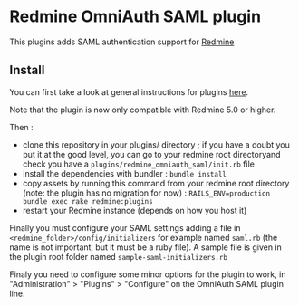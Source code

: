 # Redmine OmniAuth SAML plugin

This plugins adds SAML authentication support for [Redmine](http://www.redmine.org)

## Install

You can first take a look at general instructions for plugins [here](http://www.redmine.org/wiki/redmine/Plugins).

Note that the plugin is now only compatible with Redmine 5.0 or higher.

Then :

- clone this repository in your plugins/ directory ; if you have a doubt you put it at the good level, you can go to your redmine root directoryand check you have a `plugins/redmine_omniauth_saml/init.rb` file
- install the dependencies with bundler : `bundle install`
- copy assets by running this command from your redmine root directory (note: the plugin has no migration for now) : `RAILS_ENV=production bundle exec rake redmine:plugins`
- restart your Redmine instance (depends on how you host it)

Finally you must configure your SAML settings adding a file in `<redmine_folder>/config/initializers` for example named `saml.rb` (the name is not important, but it must be a ruby file). A sample file is given in the plugin root folder named `sample-saml-initializers.rb`

Finaly you need to configure some minor options for the plugin to work, in "Administration" > "Plugins" > "Configure" on the OmniAuth SAML plugin line.
